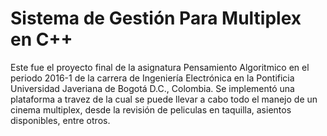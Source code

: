 # Sistema de Gestión Para Multiplex en C++
Este fue el proyecto final de la asignatura Pensamiento Algoritmico en el periodo 2016-1 de la carrera de Ingeniería Electrónica en la Pontificia Universidad Javeriana de Bogotá D.C., Colombia. Se implementó una plataforma a travez de la cual se puede llevar a cabo todo el manejo de un cinema multiplex, desde la revisión de peliculas en taquilla, asientos disponibles, entre otros.
